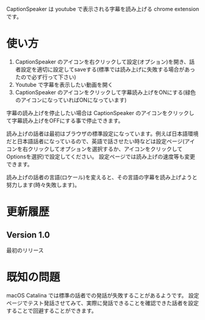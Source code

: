 CaptionSpeaker は youtube で表示される字幕を読み上げる chrome extension です。

# 使い方

1. CaptionSpeaker のアイコンを右クリックして設定(オプション)を開き、話者設定を適切に設定してsaveする(標準では読み上げに失敗する場合があったので必ず行って下さい)
2. Youtube で字幕を表示したい動画を開く
3. CaptionSpeaker のアイコンをクリックして字幕読み上げをONにする(緑色のアイコンになっていればONになっています)

字幕の読み上げを停止したい場合は CaptionSpeaker のアイコンをクリックして字幕読み上げをOFFにする事で停止できます。

読み上げの話者は最初はブラウザの標準設定になっています。例えば日本語環境だと日本語話者になっているので、英語で話させたい時などは設定ページ(アイコンを右クリックしてオプションを選択するか、アイコンをクリックしてOptionsを選択)で設定してください。
設定ページでは読み上げの速度等も変更できます。

読み上げの話者の言語(ロケール)を変えると、その言語の字幕を読み上げようと努力します(時々失敗します)。

# 更新履歴

## Version 1.0
最初のリリース

# 既知の問題

macOS Catalina では標準の話者での発話が失敗することがあるようです。
設定ページでテスト発話させてみて、実際に発話できることを確認できた話者を設定することで回避することができます。
